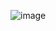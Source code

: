 ![image](https://user-images.githubusercontent.com/80035053/151933383-94eae0ef-72fc-495e-b1b8-088155a23e93.png)
